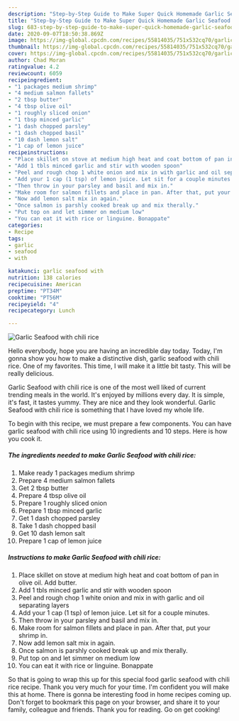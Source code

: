 ```yaml
---
description: "Step-by-Step Guide to Make Super Quick Homemade Garlic Seafood with chili rice"
title: "Step-by-Step Guide to Make Super Quick Homemade Garlic Seafood with chili rice"
slug: 683-step-by-step-guide-to-make-super-quick-homemade-garlic-seafood-with-chili-rice
date: 2020-09-07T18:50:38.869Z
image: https://img-global.cpcdn.com/recipes/55814035/751x532cq70/garlic-seafood-with-chili-rice-recipe-main-photo.jpg
thumbnail: https://img-global.cpcdn.com/recipes/55814035/751x532cq70/garlic-seafood-with-chili-rice-recipe-main-photo.jpg
cover: https://img-global.cpcdn.com/recipes/55814035/751x532cq70/garlic-seafood-with-chili-rice-recipe-main-photo.jpg
author: Chad Moran
ratingvalue: 4.2
reviewcount: 6059
recipeingredient:
- "1 packages medium shrimp"
- "4 medium salmon fallets"
- "2 tbsp butter"
- "4 tbsp olive oil"
- "1 roughly sliced onion"
- "1 tbsp minced garlic"
- "1 dash chopped parsley"
- "1 dash chopped basil"
- "10 dash lemon salt"
- "1 cap of lemon juice"
recipeinstructions:
- "Place skillet on stove at medium high heat and coat bottom of pan in olive oil. Add butter."
- "Add 1 tbls minced garlic and stir with wooden spoon"
- "Peel and rough chop 1 white onion and mix in with garlic and oil separating layers"
- "Add your 1 cap (1 tsp) of lemon juice. Let sit for a couple minutes."
- "Then throw in your parsley and basil and mix in."
- "Make room for salmon fillets and place in pan. After that, put your shrimp in."
- "Now add lemon salt mix in again."
- "Once salmon is parshly cooked break up and mix therally."
- "Put top on and let simmer on medium low"
- "You can eat it with rice or linguine. Bonappate"
categories:
- Recipe
tags:
- garlic
- seafood
- with

katakunci: garlic seafood with 
nutrition: 138 calories
recipecuisine: American
preptime: "PT34M"
cooktime: "PT56M"
recipeyield: "4"
recipecategory: Lunch

---
```



![Garlic Seafood with chili rice](https://img-global.cpcdn.com/recipes/55814035/751x532cq70/garlic-seafood-with-chili-rice-recipe-main-photo.jpg)

Hello everybody, hope you are having an incredible day today. Today, I'm gonna show you how to make a distinctive dish, garlic seafood with chili rice. One of my favorites. This time, I will make it a little bit tasty. This will be really delicious.



Garlic Seafood with chili rice is one of the most well liked of current trending meals in the world. It's enjoyed by millions every day. It is simple, it's fast, it tastes yummy. They are nice and they look wonderful. Garlic Seafood with chili rice is something that I have loved my whole life.


To begin with this recipe, we must prepare a few components. You can have garlic seafood with chili rice using 10 ingredients and 10 steps. Here is how you cook it.

<!--inarticleads1-->

##### The ingredients needed to make Garlic Seafood with chili rice:

1. Make ready 1 packages medium shrimp
1. Prepare 4 medium salmon fallets
1. Get 2 tbsp butter
1. Prepare 4 tbsp olive oil
1. Prepare 1 roughly sliced onion
1. Prepare 1 tbsp minced garlic
1. Get 1 dash chopped parsley
1. Take 1 dash chopped basil
1. Get 10 dash lemon salt
1. Prepare 1 cap of lemon juice




<!--inarticleads2-->

##### Instructions to make Garlic Seafood with chili rice:

1. Place skillet on stove at medium high heat and coat bottom of pan in olive oil. Add butter.
1. Add 1 tbls minced garlic and stir with wooden spoon
1. Peel and rough chop 1 white onion and mix in with garlic and oil separating layers
1. Add your 1 cap (1 tsp) of lemon juice. Let sit for a couple minutes.
1. Then throw in your parsley and basil and mix in.
1. Make room for salmon fillets and place in pan. After that, put your shrimp in.
1. Now add lemon salt mix in again.
1. Once salmon is parshly cooked break up and mix therally.
1. Put top on and let simmer on medium low
1. You can eat it with rice or linguine. Bonappate




So that is going to wrap this up for this special food garlic seafood with chili rice recipe. Thank you very much for your time. I'm confident you will make this at home. There is gonna be interesting food in home recipes coming up. Don't forget to bookmark this page on your browser, and share it to your family, colleague and friends. Thank you for reading. Go on get cooking!
